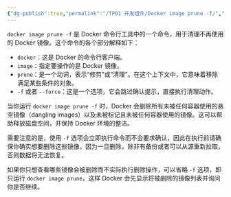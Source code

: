 ```yaml
---
{"dg-publish":true,"permalink":"/TP01 开发组件/Docker image prune -f/","dgPassFrontmatter":true,"created":"2024-10-09T10:25:27.815+08:00","updated":"2024-10-15T17:21:45.221+08:00"}
---
```



`docker image prune -f` 是 Docker 命令行工具中的一个命令，用于清理不再使用的 Docker 镜像。这个命令的各个部分解释如下：

- `docker`：这是 Docker 的命令行客户端。
- `image`：指定要操作的是 Docker 镜像。
- `prune`：是一个动词，表示“修剪”或“清理”。在这个上下文中，它意味着移除满足某些条件的对象。
- `-f` 或者 `--force`：这是一个选项，它会跳过确认提示，直接执行清理动作。

当你运行 `docker image prune -f` 时，Docker 会删除所有未被任何容器使用的悬空镜像（dangling images）以及未被标记且未被任何容器使用的镜像。这可以帮助释放磁盘空间，并保持 Docker 环境的整洁。

需要注意的是，使用 `-f` 选项会立即执行命令而不会要求确认，因此在执行前请确保你确实想要删除这些镜像，因为一旦删除，除非有备份或者可以从源重新拉取，否则数据将无法恢复。

如果你只想查看哪些镜像会被删除而不实际执行删除操作，可以省略 `-f` 选项，即只运行 `docker image prune`，这样 Docker 会先显示将被删除的镜像列表并询问你是否继续。